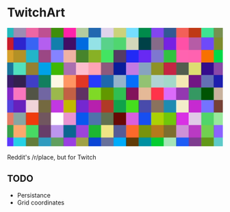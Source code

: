 # TwitchArt

![logo](./doc/twitchart.png)

Reddit's /r/place, but for Twitch

## TODO

- Persistance
- Grid coordinates

